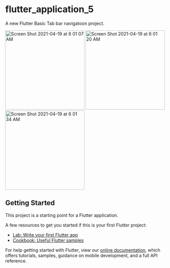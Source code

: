 # flutter_application_5

A new Flutter Basic Tab bar navigatoon project.

<p float ="left">
  <img width="250" alt="Screen Shot 2021-04-19 at 6 01 07 AM" src="https://user-images.githubusercontent.com/12158468/115166401-bed3e200-a0d4-11eb-8e52-9ecb59724574.png">
  <img width="250" alt="Screen Shot 2021-04-19 at 6 01 20 AM" src="https://user-images.githubusercontent.com/12158468/115166403-c1363c00-a0d4-11eb-9026-19e8195aeee6.png">
  <img width="250" alt="Screen Shot 2021-04-19 at 6 01 34 AM" src="https://user-images.githubusercontent.com/12158468/115166404-c3989600-a0d4-11eb-9ec4-bf22669d4e0e.png">
</p>


## Getting Started

This project is a starting point for a Flutter application.

A few resources to get you started if this is your first Flutter project:

- [Lab: Write your first Flutter app](https://flutter.dev/docs/get-started/codelab)
- [Cookbook: Useful Flutter samples](https://flutter.dev/docs/cookbook)

For help getting started with Flutter, view our
[online documentation](https://flutter.dev/docs), which offers tutorials,
samples, guidance on mobile development, and a full API reference.
